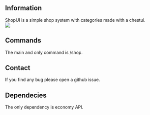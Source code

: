 ## Information
ShopUI is a simple shop system with categories made with a chestui.<br>
[![](https://poggit.pmmp.io/shield.state/ShopUI)](https://poggit.pmmp.io/p/ShopUI)
## Commands
The main and only command is /shop.
## Contact
If you find any bug please open a github issue.
## Dependecies
The only dependency is economy API.
